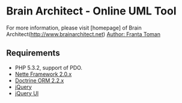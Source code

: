 Brain Architect - Online UML Tool
===========================

For more information, please visit [homepage] of Brain Architect(http://www.brainarchitect.net)
[Author: Franta Toman](http://www.frantatoman.cz)

Requirements
------------

- PHP 5.3.2, support of PDO.
- [Nette Framework 2.0.x](https://github.com/nette/nette)
- [Doctrine ORM 2.2.x](https://github.com/doctrine/doctrine2)
- [jQuery](https://github.com/jquery/jquery)
- [jQuery UI](https://github.com/jquery/jquery-ui)
